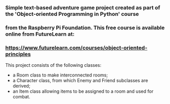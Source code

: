 ### Simple text-based adventure game project created as part of the 'Object-oriented Programming in Python' course
### from the Raspberry Pi Foundation. This free course is available online from FutureLearn at:
### https://www.futurelearn.com/courses/object-oriented-principles

This project consists of the following classes:
* a Room class to make interconnected rooms;
* a Character class, from which Enemy and Friend subclasses are derived;
* an Item class allowing items to be assigned to a room and used for combat.
